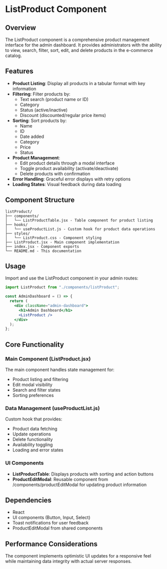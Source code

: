 # ListProduct Component

## Overview

The ListProduct component is a comprehensive product management interface for the admin dashboard. It provides administrators with the ability to view, search, filter, sort, edit, and delete products in the e-commerce catalog.

## Features

- **Product Listing**: Display all products in a tabular format with key information
- **Filtering**: Filter products by:
  - Text search (product name or ID)
  - Category
  - Status (active/inactive)
  - Discount (discounted/regular price items)
- **Sorting**: Sort products by:
  - Name
  - ID
  - Date added
  - Category
  - Price
  - Status
- **Product Management**:
  - Edit product details through a modal interface
  - Toggle product availability (activate/deactivate)
  - Delete products with confirmation
- **Error Handling**: Graceful error displays with retry options
- **Loading States**: Visual feedback during data loading

## Component Structure

```
listProduct/
├── components/
│   └── ListProductTable.jsx - Table component for product listing
├── hooks/
│   └── useProductList.js - Custom hook for product data operations
├── styles/
│   └── ListProduct.css - Component styling
├── ListProduct.jsx - Main component implementation
├── index.jsx - Component exports
└── README.md - This documentation
```

## Usage

Import and use the ListProduct component in your admin routes:

```jsx
import ListProduct from "./components/listProduct";

const AdminDashboard = () => {
  return (
    <div className="admin-dashboard">
      <h1>Admin Dashboard</h1>
      <ListProduct />
    </div>
  );
};
```

## Core Functionality

### Main Component (ListProduct.jsx)

The main component handles state management for:

- Product listing and filtering
- Edit modal visibility
- Search and filter states
- Sorting preferences

### Data Management (useProductList.js)

Custom hook that provides:

- Product data fetching
- Update operations
- Delete functionality
- Availability toggling
- Loading and error states

### UI Components

- **ListProductTable**: Displays products with sorting and action buttons
- **ProductEditModal**: Reusable component from /components/productEditModal for updating product information

## Dependencies

- React
- UI components (Button, Input, Select)
- Toast notifications for user feedback
- ProductEditModal from shared components

## Performance Considerations

The component implements optimistic UI updates for a responsive feel while maintaining data integrity with actual server responses.
